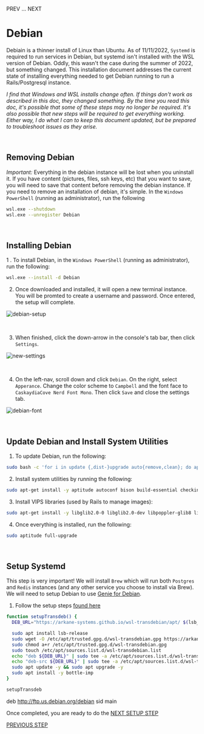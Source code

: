 PREV ... NEXT

# Debian
Debiain is a thinner install of Linux than Ubuntu. As of 11/11/2022, `Systemd` is required to run services in Debian, but systemd isn't installed with the WSL version of Debian. Oddly, this wasn't the case during the summer of 2022, but something changed. This installation document addresses the current state of installing everything needed to get Debian running to run a Rails/Postgresql instance. 

*I find that Windows and WSL installs change often. If things don't work as described in this doc, they changed something. By the time you read this doc, it's possible that some of these steps may no longer be required. It's also possible that new steps will be required to get everything working. Either way, I do what I can to keep this document updated, but be prepared to troubleshoot issues as they arise.*

<br/>

## Removing Debian

*Important:* Everything in the debian instance will be lost when you uninstall it. If you have content (pictures, files, ssh keys, etc) that you want to save, you will need to save that content before removing the debian instance. If you need to remove an installation of debian, it's simple. In the `Windows PowerShell` (running as administrator), run the following

```bash
wsl.exe --shutdown
wsl.exe --unregister Debian
```

<br/>

## Installing Debian

1 . To install Debian, in the `Windows PowerShell` (running as administrator), run the following:

```sh
wsl.exe --install -d Debian
```

2. Once downloaded and installed, it will open a new terminal instance. You will be promted to create a username and password. Once entered, the setup will complete.

![debian-setup](https://user-images.githubusercontent.com/516548/192112953-e95b93a0-5c68-407a-8ae3-ea0b15ad8fe4.png)

<br/>

3. When finished, click the down-arrow in the console's tab bar, then click `Settings`.

![new-settings](https://user-images.githubusercontent.com/516548/192082679-8cc094a2-e920-4b00-943e-91a3e75ccb4b.png)

<br/>

4. On the left-nav, scroll down and click `Debian`. On the right, select `Apperance`. Change the color scheme to `Campbell` and the font face to `CaskaydiaCove Nerd Font Mono`. Then click `Save` and close the settings tab.

![debian-font](https://user-images.githubusercontent.com/516548/193384119-47cb6b12-ffdb-468d-b65b-76b004b6b062.png)

<br/>

## Update Debian and Install System Utilities

1. To update Debian, run the following:

```sh
sudo bash -c 'for i in update {,dist-}upgrade auto{remove,clean}; do apt-get $i -y; done'
```

2. Install system utilities by running the following:

```sh
sudo apt-get install -y aptitude autoconf bison build-essential checkinstall clang curl daemonize dbus gawk git gcc libc6 libssl-dev libpq-dev libyaml-dev libreadline-dev libncurses-dev libffi-dev libgdbm6 libgdbm-dev libdb-dev make pkg-config policykit-1 python3 python3-pip python3-psutil systemd systemd-container wget vim zlib1g-dev zsh
```

3. Install VIPS libraries (used by Rails to manage images):

```sh
sudo apt-get install -y libglib2.0-0 libglib2.0-dev libpoppler-glib8 libheif-dev libvips-dev libvips
```

4. Once everything is installed, run the following:

```sh
sudo aptitude full-upgrade
```
   
<br>

## Setup Systemd

This step is very important! We will install `Brew` which will run both `Postgres` and `Redis` instances (and any other service you choose to install via Brew). We will need to setup Debian to use [Genie for Debian](https://github.com/arkane-systems/genie#debian).

1. Follow the setup steps [found here](https://arkane-systems.github.io/wsl-transdebian/)

```bash
function setupTransdeb() {  
  DEB_URL="https://arkane-systems.github.io/wsl-transdebian/apt/ $(lsb_release -cs) main"

  sudo apt install lsb-release
  sudo wget -O /etc/apt/trusted.gpg.d/wsl-transdebian.gpg https://arkane-systems.github.io/wsl-transdebian/apt/wsl-transdebian.gpg
  sudo chmod a+r /etc/apt/trusted.gpg.d/wsl-transdebian.gpg
  sudo touch /etc/apt/sources.list.d/wsl-transdebian.list
  echo "deb ${DEB_URL}" | sudo tee -a /etc/apt/sources.list.d/wsl-transdebian.list
  echo "deb-src ${DEB_URL}" | sudo tee -a /etc/apt/sources.list.d/wsl-transdebian.list
  sudo apt update -y && sudo apt upgrade -y
  sudo apt install -y bottle-imp
}

setupTransdeb
```

deb http://ftp.us.debian.org/debian sid main

Once completed, you are ready to do the [NEXT SETUP STEP]()

[PREVIOUS STEP]()
